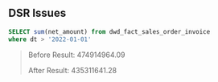 ## DSR  Issues

```SQL
SELECT sum(net_amount) from dwd_fact_sales_order_invoice
where dt > '2022-01-01'
```

> Before Result: 474914964.09
>
> After Result: 435311641.28



